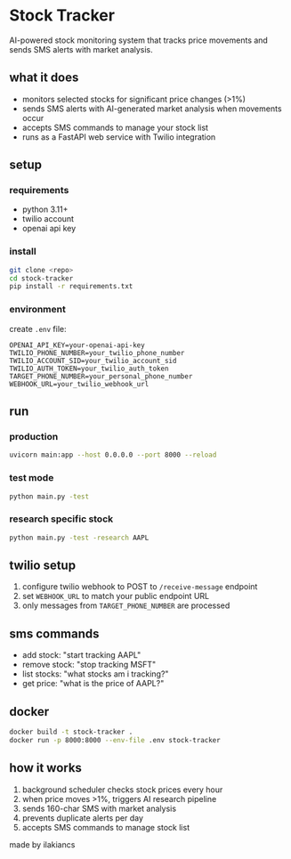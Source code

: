 # Stock Tracker

AI-powered stock monitoring system that tracks price movements and sends SMS alerts with market analysis.

## what it does

- monitors selected stocks for significant price changes (>1%)
- sends SMS alerts with AI-generated market analysis when movements occur
- accepts SMS commands to manage your stock list
- runs as a FastAPI web service with Twilio integration

## setup

### requirements
- python 3.11+
- twilio account
- openai api key

### install
```bash
git clone <repo>
cd stock-tracker
pip install -r requirements.txt
```

### environment
create `.env` file:
```env
OPENAI_API_KEY=your-openai-api-key
TWILIO_PHONE_NUMBER=your_twilio_phone_number
TWILIO_ACCOUNT_SID=your_twilio_account_sid
TWILIO_AUTH_TOKEN=your_twilio_auth_token
TARGET_PHONE_NUMBER=your_personal_phone_number
WEBHOOK_URL=your_twilio_webhook_url
```

## run

### production
```bash
uvicorn main:app --host 0.0.0.0 --port 8000 --reload
```

### test mode
```bash
python main.py -test
```

### research specific stock
```bash
python main.py -test -research AAPL
```

## twilio setup

1. configure twilio webhook to POST to `/receive-message` endpoint
2. set `WEBHOOK_URL` to match your public endpoint URL
3. only messages from `TARGET_PHONE_NUMBER` are processed

## sms commands

- add stock: "start tracking AAPL"
- remove stock: "stop tracking MSFT"  
- list stocks: "what stocks am i tracking?"
- get price: "what is the price of AAPL?"

## docker

```bash
docker build -t stock-tracker .
docker run -p 8000:8000 --env-file .env stock-tracker
```

## how it works

1. background scheduler checks stock prices every hour
2. when price moves >1%, triggers AI research pipeline
3. sends 160-char SMS with market analysis
4. prevents duplicate alerts per day
5. accepts SMS commands to manage stock list

made by ilakiancs